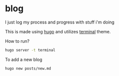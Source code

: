 # blog

I just log my process and progress with stuff i'm doing

This is made using [hugo](https://gohugo.io/) and utilizes [terminal](https://github.com/panr/hugo-theme-terminal) theme.

How to run?

```sh
hugo server -t terminal
```

To add a new blog

```sh
hugo new posts/new.md
```
